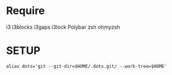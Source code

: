 # Require 

i3 i3blocks i3gaps i3lock
Polybar
zsh
ohmyzsh

# SETUP

```
alias dots='git --git-dir=$HOME/.dots.git/ --work-tree=$HOME'
```
